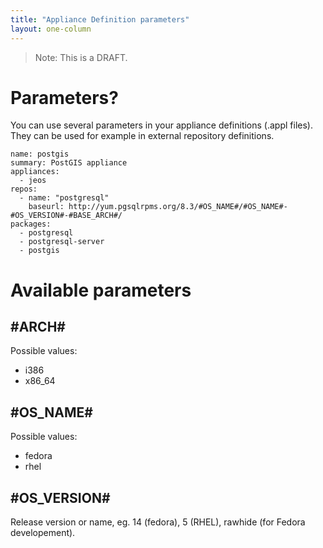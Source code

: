 ```yaml
---
title: "Appliance Definition parameters"
layout: one-column
---
```


> Note: This is a DRAFT.

# Parameters?

You can use several parameters in your appliance definitions (.appl files). They can be used for example in external repository definitions.

    name: postgis
    summary: PostGIS appliance
    appliances:
      - jeos
    repos:
      - name: "postgresql"
        baseurl: http://yum.pgsqlrpms.org/8.3/#OS_NAME#/#OS_NAME#-#OS_VERSION#-#BASE_ARCH#/
    packages:
      - postgresql
      - postgresql-server
      - postgis

# Available parameters

## #ARCH# ##

Possible values:

* i386
* x86_64

## #OS_NAME# ##

Possible values:

* fedora
* rhel

## #OS_VERSION# ##

Release version or name, eg. 14 (fedora), 5 (RHEL),  rawhide (for Fedora developement).

